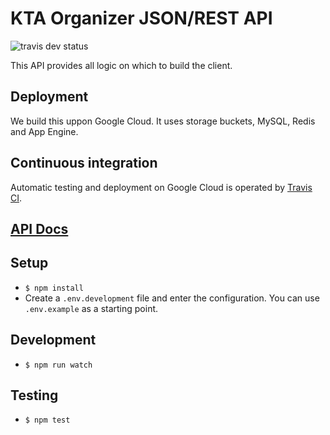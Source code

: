 # KTA Organizer JSON/REST API
![travis dev status](https://travis-ci.org/KTA-Organizer/Organizer-API.svg?branch=dev)

This API provides all logic on which to build the client.

## Deployment
We build this uppon Google Cloud. It uses storage buckets, MySQL, Redis and App Engine.

## Continuous integration
Automatic testing and deployment on Google Cloud is operated by [Travis CI](https://travis-ci.org/KTA-Organizer/Organizer-API).

## [API Docs](https://ktaorganizer.docs.apiary.io/)

## Setup
- `$ npm install`
- Create a `.env.development` file and enter the configuration. You can use `.env.example` as a starting point.

## Development
- `$ npm run watch`

## Testing
- `$ npm test`
